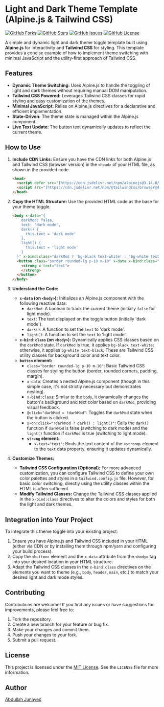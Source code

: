 # Light and Dark Theme Template (Alpine.js & Tailwind CSS)

[![GitHub Forks](https://img.shields.io/github/forks/Abdullah-Junayed-290/Light-and-Dark-theme-template?style=social)](https://github.com/Abdullah-Junayed-290/Light-and-Dark-theme-template/network)
[![GitHub Stars](https://img.shields.io/github/stars/Abdullah-Junayed-290/Light-and-Dark-theme-template?style=social)](https://github.com/Abdullah-Junayed-290/Light-and-Dark-theme-template/stargazers)
[![GitHub Issues](https://img.shields.io/github/issues/Abdullah-Junayed-290/Light-and-Dark-theme-template)](https://github.com/Abdullah-Junayed-290/Light-and-Dark-theme-template/issues)
[![GitHub License](https://img.shields.io/github/license/Abdullah-Junayed-290/Light-and-Dark-theme-template)](https://github.com/Abdullah-Junayed-290/Light-and-Dark-theme-template/blob/main/LICENSE)

A simple and dynamic light and dark theme toggle template built using **Alpine.js** for interactivity and **Tailwind CSS** for styling. This template provides a concise example of how to implement theme switching with minimal JavaScript and the utility-first approach of Tailwind CSS.

## Features

* **Dynamic Theme Switching:** Uses Alpine.js to handle the toggling of light and dark themes without requiring manual DOM manipulation.
* **Tailwind CSS Powered:** Leverages Tailwind CSS classes for rapid styling and easy customization of the themes.
* **Minimal JavaScript:** Relies on Alpine.js directives for a declarative and efficient implementation.
* **State-Driven:** The theme state is managed within the Alpine.js component.
* **Live Text Update:** The button text dynamically updates to reflect the current theme.

## How to Use

1.  **Include CDN Links:** Ensure you have the CDN links for both Alpine.js and Tailwind CSS (browser version) in the `<head>` of your HTML file, as shown in the provided code.

    ```html
    <head>
      <script defer src="[https://cdn.jsdelivr.net/npm/alpinejs@3.14.8/dist/cdn.min.js](https://cdn.jsdelivr.net/npm/alpinejs@3.14.8/dist/cdn.min.js)"></script>
      <script src="[https://cdn.jsdelivr.net/npm/@tailwindcss/browser@4](https://cdn.jsdelivr.net/npm/@tailwindcss/browser@4)"></script>
    </head>
    ```

2.  **Copy the HTML Structure:** Use the provided HTML code as the base for your theme toggle.

    ```html
    <body x-data="{
        darkMod: false,
        text: 'dark mode',
        dark() {
          this.text = 'dark mode'
        },
        light() {
          this.text = 'light mode'
        }
      }" x-bind:class="darkMod ? 'bg-black text-white' : 'bg-white text-black'">
      <button class="border rounded-lg p-10 m-10" x-data x-bind:class="darkMod ? 'bg-white text-black' : 'bg-black text-white'" @click="darkMod = !darkMod" x-on:click="!darkMod ? dark() : light()">
        <strong x-text="text">
        </strong>
      </button>
    </body>
    ```

3.  **Understand the Code:**

    * **`x-data` (on `<body>`):** Initializes an Alpine.js component with the following reactive data:
        * `darkMod`: A boolean to track the current theme (initially `false` for light mode).
        * `text`: The text displayed on the toggle button (initially 'dark mode').
        * `dark()`: A function to set the `text` to 'dark mode'.
        * `light()`: A function to set the `text` to 'light mode'.
    * **`x-bind:class` (on `<body>`):** Dynamically applies CSS classes based on the `darkMod` state. If `darkMod` is true, it applies `bg-black text-white`; otherwise, it applies `bg-white text-black`. These are Tailwind CSS utility classes for background color and text color.
    * **`button` element:**
        * `class="border rounded-lg p-10 m-10"`: Basic Tailwind CSS classes for styling the button (border, rounded corners, padding, margin).
        * `x-data`: Creates a nested Alpine.js component (though in this simple case, it's not strictly necessary but demonstrates nesting).
        * `x-bind:class`: Similar to the `body`, it dynamically changes the button's background and text color based on `darkMod`, providing visual feedback.
        * `@click="darkMod = !darkMod"`: Toggles the `darkMod` state when the button is clicked.
        * `x-on:click="!darkMod ? dark() : light()"`: Calls the `dark()` function if `darkMod` is false (switching to dark mode) and the `light()` function if `darkMod` is true (switching to light mode).
        * **`strong` element:**
            * `x-text="text"`: Binds the text content of the `<strong>` element to the `text` data property, ensuring it updates dynamically.

4.  **Customize Themes:**

    * **Tailwind CSS Configuration (Optional):** For more advanced customization, you can configure Tailwind CSS to define your own color palettes and styles in a `tailwind.config.js` file. However, for basic color switching, directly using the utility classes within the HTML is often sufficient.
    * **Modify Tailwind Classes:** Change the Tailwind CSS classes applied in the `x-bind:class` directives to alter the colors and styles for both the light and dark themes.

## Integration into Your Project

To integrate this theme toggle into your existing project:

1.  Ensure you have Alpine.js and Tailwind CSS included in your HTML (either via CDN or by installing them through npm/yarn and configuring your build process).
2.  Copy the `<button>` element and the `x-data` attribute from the `<body>` tag into your desired location in your HTML structure.
3.  Adapt the Tailwind CSS classes in the `x-bind:class` directives on the elements you want to theme (e.g., `body`, `header`, `main`, etc.) to match your desired light and dark mode styles.

## Contributing

Contributions are welcome! If you find any issues or have suggestions for improvements, please feel free to:

1.  Fork the repository.
2.  Create a new branch for your feature or bug fix.
3.  Make your changes and commit them.
4.  Push your changes to your fork.
5.  Submit a pull request.

## License

This project is licensed under the [MIT License](LICENSE). See the `LICENSE` file for more information.

## Author

[Abdullah Junayed](https://github.com/Abdullah-Junayed-290)
